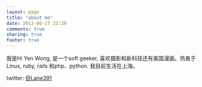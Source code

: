 ```yaml
---
layout: page
title: "about me"
date: 2013-06-17 22:39
comments: true
sharing: true
footer: true
---
```

我是Hi Yen Wong, 是一个soft geeker, 喜欢摄影和新科技还有美国漫画。热衷于Linux, ruby, rails 和php、python. 我目前生活在上海。

twitter: [@Lane391](https://twitter.com/Lane391)

